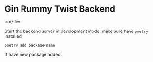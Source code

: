 # Gin Rummy Twist Backend

```bash
bin/dev
```

Start the backend server in development mode, make sure have `poetry` installed

```bash
poetry add package-name
```

If have new package added.